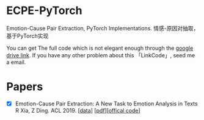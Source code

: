 # ECPE-PyTorch
Emotion-Cause Pair Extraction, PyTorch Implementations. 情感-原因对抽取，基于PyTorch实现


You can get The full code which is not elegant enough through the [google drive link](https://drive.google.com/file/d/19b7iMNSWBYlA5X1rBp9gfRwTXzIUtEU9/view?usp=sharing). If you have any other problem about this 「LinkCode」, seed me a email.

# Papers
- [x] Emotion-Cause Pair Extraction: A New Task to Emotion Analysis in Texts R Xia, Z Ding. ACL 2019. 
[[data](https://github.com/NUSTM/ECPE/tree/master/data_combine)]
[[pdf](https://arxiv.org/pdf/1906.01267.pdf)][[offical code](https://github.com/NUSTM/ECPE)]
